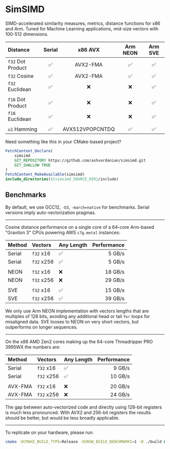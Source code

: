 # SimSIMD

SIMD-accelerated similarity measures, metrics, distance functions for x86 and Arm.
Tuned for Machine Learning applications, mid-size vectors with 100-512 dimensions.

| Distance          | Serial |     x86 AVX     | Arm NEON | Arm SVE |
| :---------------- | :----: | :-------------: | :------: | :-----: |
| `f32` Dot Product |   ✅    |    AVX2-FMA     |    ✅     |    ✅    |
| `f32` Cosine      |   ✅    |    AVX2-FMA     |    ✅     |    ✅    |
| `f32` Euclidean   |   ✅    |        ❌        |    ❌     |    ✅    |
|                   |        |                 |          |         |
| `f16` Dot Product |   ✅    |        ❌        |    ❌     |    ✅    |
| `f16` Euclidean   |   ✅    |        ❌        |    ❌     |    ✅    |
|                   |        |                 |          |         |
| `u1` Hamming      |   ✅    | AVX512VPOPCNTDQ |    ✅     |    ✅    |

Need something like this in your CMake-based project?

```cmake
FetchContent_Declare(
    simsimd
    GIT_REPOSITORY https://github.com/ashvardanian/simsimd.git
    GIT_SHALLOW TRUE
)
FetchContent_MakeAvailable(simsimd)
include_directories(${simsimd_SOURCE_DIR}/include)
```

## Benchmarks

By default, we use GCC12, `-O3`, `-march=native` for benchmarks.
Serial versions imply auto-vectorization pragmas.

---

Cosine distance performance on a single core of a 64-core Arm-based "Graviton 3" CPUs powering AWS `c7g.metal` instances:

| Method | Vectors    | Any Length | Performance |
| :----- | :--------- | :--------- | ----------: |
| Serial | `f32` x16  | ✅          |      5 GB/s |
| Serial | `f32` x256 | ✅          |      5 GB/s |
|        |            |            |             |
| NEON   | `f32` x16  | ❌          |     18 GB/s |
| NEON   | `f32` x256 | ❌          |     29 GB/s |
|        |            |            |             |
| SVE    | `f32` x16  | ✅          |     15 GB/s |
| SVE    | `f32` x256 | ✅          |     39 GB/s |

We only use Arm NEON implementation with vectors lengths that are multiples of 128 bits, avoiding any additional head or tail `for` loops for misaligned data.
SVE looses to NEON on very short vectors, but outperforms on longer sequences.

---

On the x86 AMD Zen2 cores making up the 64-core Threadripper PRO 3995WX the numbers are:

| Method  | Vectors    | Any Length | Performance |
| :------ | :--------- | :--------- | ----------: |
| Serial  | `f32` x16  | ✅          |      9 GB/s |
| Serial  | `f32` x256 | ✅          |     10 GB/s |
|         |            |            |             |
| AVX-FMA | `f32` x16  | ❌          |     20 GB/s |
| AVX-FMA | `f32` x256 | ❌          |     24 GB/s |

The gap between auto-vectorized code and directly using 128-bit registers is much less pronounced.
With AVX2 and 256-bit registers the results should be better, but would be less broadly applicable.

---

To replicate on your hardware, please run:

```sh
cmake -DCMAKE_BUILD_TYPE=Release -DUNSW_BUILD_BENCHMARKS=1 -B ./build && make -C ./build && ./build/simsimd_bench
```
